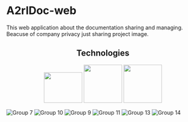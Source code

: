 # A2rlDoc-web
This web application about the documentation sharing and managing. Beacuse of company privacy just sharing project image.


<h2 align="center">Technologies</h2>
<p align="center">
  <img src="https://cdn.freebiesupply.com/logos/thumbs/2x/postgresql-logo.png" width="100" height="80">
  <img src="https://static.djangoproject.com/img/logos/django-logo-positive.png" width="100" height="auto">
  <img src="https://logos-world.net/wp-content/uploads/2023/08/React-Symbol.png" width="100" height="auto">
</p>


![Group 7](https://github.com/user-attachments/assets/70bb1a45-bd2f-4c91-9521-df2b5f15e9fa)
![Group 10](https://github.com/user-attachments/assets/f75c32f3-f5ec-497e-bc2a-d6d218612ee7)
![Group 9](https://github.com/user-attachments/assets/a1190d9b-a8c8-4645-9d8c-d7f4aba665c6)
![Group 11](https://github.com/user-attachments/assets/e2ac9dfe-7cae-415a-b2f8-e499ce859f9e)
![Group 13](https://github.com/user-attachments/assets/70de9bff-c3d6-465a-85d1-b131f27bc7c4)
![Group 14](https://github.com/user-attachments/assets/d1ac788c-03e2-4eba-9b0a-92c6394395ec)
